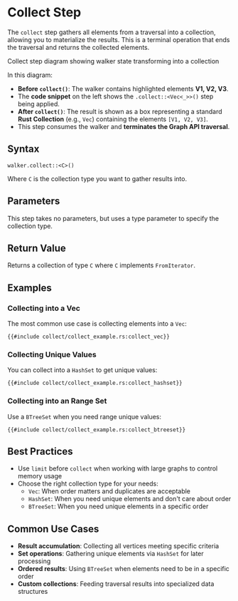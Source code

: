 # Collect Step

The `collect` step gathers all elements from a traversal into a collection, allowing you to materialize the results.
This is a terminal operation that ends the traversal and returns the collected elements.

<object type="image/svg+xml" data="collect/image.svg" title="Collect Step Diagram">
Collect step diagram showing walker state transforming into a collection
</object>

In this diagram:

- **Before `collect()`**: The walker contains highlighted elements **V1, V2, V3**.
- The **code snippet** on the left shows the `.collect::<Vec<_>>()` step being applied.
- **After `collect()`**: The result is shown as a box representing a standard **Rust Collection** (e.g., `Vec`) containing the elements `[V1, V2, V3]`.
- This step consumes the walker and **terminates the Graph API traversal**.

## Syntax

```rust,noplayground
walker.collect::<C>()
```

Where `C` is the collection type you want to gather results into.

## Parameters

This step takes no parameters, but uses a type parameter to specify the collection type.

## Return Value

Returns a collection of type `C` where `C` implements `FromIterator`.

## Examples

### Collecting into a Vec

The most common use case is collecting elements into a `Vec`:

```rust,noplayground
{{#include collect/collect_example.rs:collect_vec}}
```

### Collecting Unique Values

You can collect into a `HashSet` to get unique values:

```rust,noplayground
{{#include collect/collect_example.rs:collect_hashset}}
```

### Collecting into an Range Set

Use a `BTreeSet` when you need range unique values:

```rust,noplayground
{{#include collect/collect_example.rs:collect_btreeset}}
```

## Best Practices

- Use `limit` before `collect` when working with large graphs to control memory usage
- Choose the right collection type for your needs:
  - `Vec`: When order matters and duplicates are acceptable
  - `HashSet`: When you need unique elements and don't care about order
  - `BTreeSet`: When you need unique elements in a specific order

## Common Use Cases

- **Result accumulation**: Collecting all vertices meeting specific criteria
- **Set operations**: Gathering unique elements via `HashSet` for later processing
- **Ordered results**: Using `BTreeSet` when elements need to be in a specific order
- **Custom collections**: Feeding traversal results into specialized data structures
